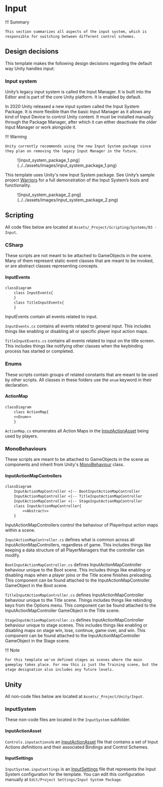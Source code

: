 # Input

!!! Summary

    This section summarizes all aspects of the input system, which is responsible for switching between different control schemes.
    
## Design decisions

This template makes the following design decisions regarding the default way Unity handles input:

### Input system

Unity’s legacy input system is called the Input Manager. It is built into the Editor and is part of the core Unity platform. It is enabled by default.

In 2020 Unity released a new input system called the Input System Package. It is more flexible than the basic Input Manager as it allows any kind of Input Device to control Unity content. It must be installed manually through the Package Manager, after which it can either deactivate the older Input Manager or work alongside it.

!!! Warning

    Unity currently recommends using the new Input System package since they plan on removing the legacy Input Manager in the future.

<figure markdown="span">
    ![input_system_package_1.png](../../assets/images/input_system_package_1.png)
</figure>

 This template uses Unity's new Input System package. See Unity’s sample project [Warriors](https://unity.com/blog/technology/learn-the-input-system-with-updated-tutorials-and-our-sample-project-warriors) for a full demonstration of the Input System’s tools and functionality.<br>

<figure markdown="span">
    ![input_system_package_2.png](../../assets/images/input_system_package_2.png)
</figure>

## Scripting

All code files below are located at `Assets/_Project/Scripting/Systems/03 - Input`.

### CSharp

These scripts are not meant to be attached to GameObjects in the scene. Many of them represent static event classes that are meant to be invoked, or are abstract classes representing concepts.

#### InputEvents

``` mermaid
classDiagram
    class InputEvents{
    }
    class TitleInputEvents{
    }
```

InputEvents contain all events related to input.

`InputEvents.cs` contains all events related to general input. This includes things like enabling or disabling all or specific player input action maps.

`TitleInputEvents.cs` contains all events related to input on the title screen. This includes things like notifying other classes when the keybinding process has started or completed.

### Enums

These scripts contain groups of related constants that are meant to be used by other scripts. All classes in these folders use the `enum` keyword in their declaration.

#### ActionMap

``` mermaid
classDiagram
    class ActionMap{
    <<Enum>>
    }
```

`ActionMap.cs` enumerates all Action Maps in the [InputActionAsset](#inputactionasset) being used by players.

### MonoBehaviours

These scripts are meant to be attached to GameObjects in the scene as components and inherit from Unity's [MonoBehaviour](https://docs.unity3d.com/6000.0/Documentation/Manual/class-MonoBehaviour.html) class.

#### InputActionMapControllers

``` mermaid
classDiagram
    InputActionMapController <|-- BootInputActionMapController
    InputActionMapController <|-- TitleInputActionMapController
    InputActionMapController <|-- StageInputActionMapController
    class InputActionMapController{
        <<Abstract>>
    }
```

InputActionMapControllers control the behaviour of PlayerInput action maps within a scene.

`InputActionMapController.cs` defines what is common across all InputActionMapControllers, regardless of game. This includes things like keeping a data structure of all PlayerManagers that the controller can modify.

`BootInputActionMapController.cs` defines InputActionMapController behaviour unique to the Boot scene. This includes things like enabling or disabling maps when a player joins or the Title scene finishes preloading. This component can be found attached to the InputActionMapController GameObject in the Boot scene.

`TitleInputActionMapController.cs` defines InputActionMapController behaviour unique to the Title scene. Things includes things like rebinding keys from the Options menu. This component can be found attached to the InputActionMapController GameObject in the Title scene.

`StageInputActionMapController.cs` defines InputActionMapController behaviour unique to stage scenes. This includes things like enabling or disabling maps on stage win, lose, continue, game over, and win. This component can be found attached to the InputActionMapController GameObject in the Stage scene.

!!! Note

    For this template we've defined stages as scenes where the main gameplay takes place. For now this is just the Training scene, but the stage designation also includes any future levels.

## Unity

All non-code files below are located at `Assets/_Project/Unity/Input`.

### InputSystem

These non-code files are located in the `InputSystem` subfolder.

#### InputActionAsset

`Controls.inputactions`is an [InputActionAsset](https://docs.unity3d.com/Packages/com.unity.inputsystem@1.0/api/UnityEngine.InputSystem.InputActionAsset.html) file that contains a set of Input Actions definitions and their associated Bindings and Control Schemes.

#### InputSettings

`InputSystem.inputsettings` is an [InputSettings](https://docs.unity3d.com/Packages/com.unity.inputsystem@1.0/manual/Settings.html) file that represents the Input System configuration for the template. You can edit this configuration manually at `Edit/Project Settings/Input System Package`.